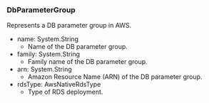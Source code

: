 ### DbParameterGroup
Represents a DB parameter group in AWS.

- name: System.String
  - Name of the DB parameter group.
- family: System.String
  - Family name of the DB parameter group.
- arn: System.String
  - Amazon Resource Name (ARN) of the DB parameter group.
- rdsType: AwsNativeRdsType
  - Type of RDS deployment.
